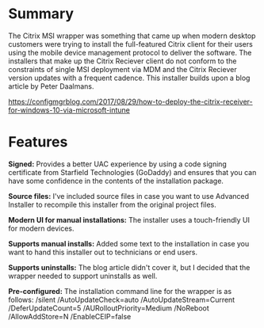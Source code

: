 # Summary
The Citrix MSI wrapper was something that came up when modern desktop customers were trying to install the full-featured Citrix client for their users using the mobile device management protocol to deliver the software. The installers that make up the Citrix Reciever client do not conform to the constraints of single MSI deployment via MDM and the Citrix Reciever version updates with a frequent cadence. This installer builds upon a blog article by Peter Daalmans.

https://configmgrblog.com/2017/08/29/how-to-deploy-the-citrix-receiver-for-windows-10-via-microsoft-intune

# Features

**Signed:**
Provides a better UAC experience by using a code signing certificate from Starfield Technologies (GoDaddy) and ensures that you can have some confidence in the contents of the installation package.

**Source files:**
I've included source files in case you want to use Advanced Installer to recompile this installer from the original project files.

**Modern UI for manual installations:**
The installer uses a touch-friendly UI for modern devices.

**Supports manual installs:**
Added some text to the installation in case you want to hand this installer out to technicians or end users.

**Supports uninstalls:**
The blog article didn't cover it, but I decided that the wrapper needed to support uninstalls as well.

**Pre-configured:**
The installation command line for the wrapper is as follows:
/silent /AutoUpdateCheck=auto /AutoUpdateStream=Current /DeferUpdateCount=5 /AURolloutPriority=Medium /NoReboot /AllowAddStore=N /EnableCEIP=false
